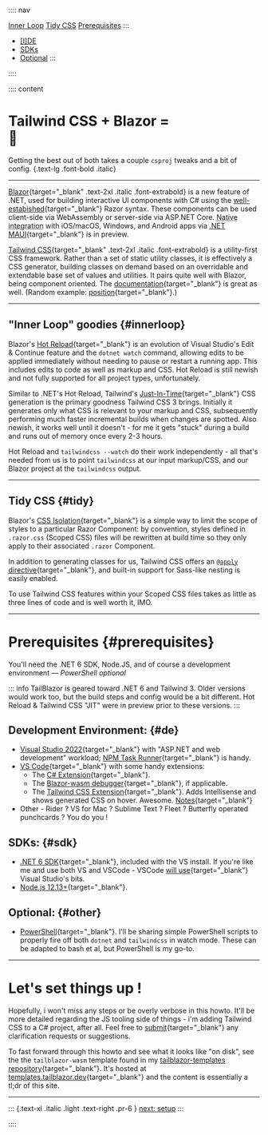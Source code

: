 :::: nav

[Inner Loop](/overview)
[Tidy CSS](/overview#tidy)
[Prerequisites](/overview#prerequisites)
:::
- [[I]DE](/overview#de)
- [SDKs](/overview#sdk)
- [Optional](/overview#other)
:::

::::


:::: content

# Tailwind CSS + Blazor = <div class="emoji">💯</div> 

Getting the best out of both takes a couple `csproj` tweaks and a bit of config. {.text-lg .font-bold .italic}

---

[Blazor](https://dotnet.microsoft.com/apps/aspnet/web-apps/blazor){target="_blank" .text-2xl .italic .font-extrabold} is a new feature of .NET, used for building interactive UI components with C# using the [well-estabished](https://weblogs.asp.net/scottgu/introducing-razor){target="_blank"} Razor syntax. These components can be used client-side via WebAssembly or server-side via ASP.NET Core. <abbr title="native rendering, not a 'bundled browser'; native API access">Native integration</abbr> with iOS/macOS, Windows, and Android apps via [.NET MAUI](https://docs.microsoft.com/en-us/dotnet/maui/){target="_blank"} is in preview.

[Tailwind CSS](https://tailwindcss.com/){target="_blank" .text-2xl .italic .font-extrabold} is a utility-first CSS framework.  Rather than a set of static utility classes, it is effectively a CSS generator, building classes on demand based on an overridable and extendable base set of values and utilities.  It pairs quite well with Blazor, being component oriented.  The [documentation](https://tailwindcss.com/docs/utility-first){target="_blank"} is great as well. (Random example: [position](https://tailwindcss.com/docs/position){target="_blank"}.)  

---

## "Inner Loop" goodies {#innerloop}

Blazor's [Hot Reload](https://docs.microsoft.com/en-us/aspnet/core/test/hot-reload?view=aspnetcore-6.0){target="_blank"} is an evolution of Visual Studio's Edit & Continue feature and the `dotnet watch` command, allowing edits to be applied immediately without needing to pause or restart a running app.  This includes edits to code as well as markup and CSS.  Hot Reload is still newish and not fully supported for all project types, unfortunately.

Similar to .NET's Hot Reload, Tailwind's [Just-In-Time](https://tailwindcss.com/blog/tailwindcss-v3#just-in-time-all-the-time){target="_blank"} CSS generation is the primary goodness Tailwind CSS 3 brings.  Initially it generates only what CSS is relevant to your markup and CSS, subsequently performing much faster incremental builds when changes are spotted.  Also newish, it works well until it doesn't - for me it gets "stuck" during a build and runs out of memory once every 2-3 hours.

Hot Reload and `tailwindcss --watch` do their work independently - all that's needed from us is to point `tailwindcss` at our input markup/CSS, and our Blazor project at the `tailwindcss` output.

---

## Tidy CSS {#tidy}

Blazor's [CSS Isolation](https://docs.microsoft.com/en-us/aspnet/core/blazor/components/css-isolation?view=aspnetcore-6.0){target="_blank"} is a simple way to limit the scope of styles to a particular Razor Component: by convention, styles defined in `.razor.css` (Scoped CSS) files will be rewritten at build time so they only apply to their associated `.razor` Component. 

In addition to generating classes for us, Tailwind CSS offers an [`@apply` directive](https://tailwindcss.com/docs/functions-and-directives#apply){target="_blank"}, and built-in support for Sass-like nesting is easily enabled.  

To use Tailwind CSS features within your Scoped CSS files takes as little as three lines of code and is well worth it, IMO.

---

# Prerequisites {#prerequisites}

You'll need the .NET 6 SDK, Node.JS, and of course a development environment — _PowerShell optional_

::: info
TailBlazor is geared toward .NET 6 and Tailwind 3. Older versions would work too, but the build steps and config would be a bit different.  Hot Reload & Tailwind CSS "JIT" were in preview prior to these versions.
:::

## Development Environment: {#de}

- [Visual Studio 2022](https://visualstudio.microsoft.com/downloads/){target="_blank"} with "ASP.NET and web development" workload; [NPM Task Runner](https://marketplace.visualstudio.com/items?itemName=MadsKristensen.NpmTaskRunner64){target="_blank"} is handy.
- [VS Code](https://code.visualstudio.com/Download){target="_blank"} with some handy extensions:
  - The [C# Extension](https://marketplace.visualstudio.com/items?itemName=ms-dotnettools.csharp){target="_blank"}.
  - The [Blazor-wasm debugger](https://marketplace.visualstudio.com/items?itemName=ms-dotnettools.blazorwasm-companion){target="_blank"}, if applicable.
  - The [Tailwind CSS Extension](https://marketplace.visualstudio.com/items?itemName=bradlc.vscode-tailwindcss){target="_blank"}.  Adds Intellisense and shows generated CSS on hover.  Awesome.  [Notes](/notes#VSCode){target="_blank"}
- Other - Rider ? VS for Mac ? Sublime Text ? Fleet ? Butterfly operated punchcards ? You do you !


## SDKs: {#sdk}

- [.NET 6 SDK](https://dotnet.microsoft.com/download/dotnet/6.0){target="_blank"}, included with the VS install. If you're like me and use both VS and VSCode - VSCode [will use](/images/vscode_msbuild_bits.png){target="_blank"} Visual Studio's bits.
- [Node.js 12.13+](https://nodejs.org/en/download/){target="_blank"}.

## Optional: {#other}

- [PowerShell](https://docs.microsoft.com/en-us/powershell/scripting/install/installing-powershell?view=powershell-7.2){target="_blank"}. I'll be sharing simple PowerShell scripts to properly fire off both `dotnet` and `tailwindcss` in watch mode. These can be adapted to bash et al, but PowerShell is my go-to.

---

# Let's set things up !

Hopefully, i won't miss any steps or be overly verbose in this howto. It'll be more detailed regarding the JS tooling side of things - i'm adding Tailwind CSS to a C# project, after all.  Feel free to [submit](https://github.com/McNerdius/TailBlazor/issues){target="_blank"} any clarification requests or suggestions.

To fast forward through this howto and see what it looks like "on disk", see the the `tailblazor-wasm` template found in my [tailblazor-templates repository](https://www.github.com/McNerdius/tailblazor-templates){target="_blank"}.  It's hosted at [templates.tailblazor.dev](https://templates.tailblazor.dev/){target="_blank"} and the content is essentially a tl;dr of this site.

---

::: {.text-xl .italic .light .text-right .pr-6 }
[next: setup](/setup)
::: 

::::